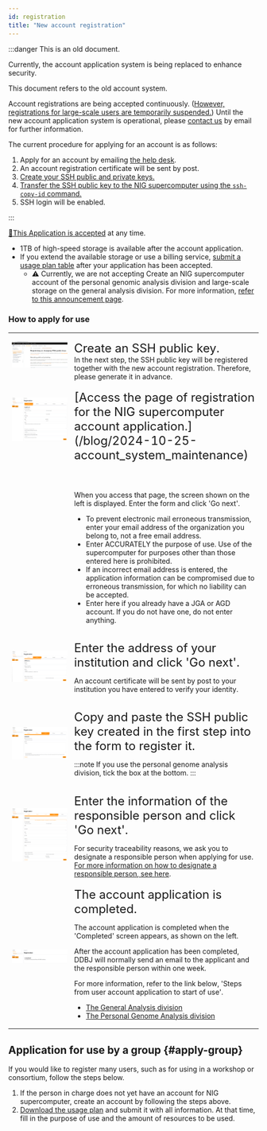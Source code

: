 ```yaml
---
id: registration
title: "New account registration"
---
```


:::danger This is an old document.

Currently, the account application system is being replaced to enhance security.

This document refers to the old account system.

Account registrations are being accepted continuously. ([However, registrations for large-scale users are temporarily suspended.](https://sc.ddbj.nig.ac.jp/#registration-suspension)) Until the new account application system is operational, please [contact us](/application/reference/) by email for further information.

The current procedure for applying for an account is as follows:

1. Apply for an account by emailing [the help desk](/application/reference/).
2. An account registration certificate will be sent by post.
3. [Create your SSH public and private keys.](/application/ssh_keys/)
4. [Transfer the SSH public key to the NIG supercomputer using the `ssh-copy-id` command.](/application/ssh_keys/)
5. SSH login will be enabled.

:::




[&#x1f517;This Application is accepted](/blog/2024-10-25-account_system_maintenance) <!-- (https://sc-account.ddbj.nig.ac.jp/application/registration) --> at any time. 

- 1TB of high-speed storage is available after the account application.
- If you extend the available storage or use a billing service, [submit a usage plan table](/application/resource_extension) after your application has been accepted.
  - &#x26A0;  Currently, we are not accepting Create an NIG supercomputer account of the personal genomic analysis division and large-scale storage on the general analysis division. For more information, [refer to this announcement page](/blog/2022-05-13-suspension-of-applications).


### How to apply for use

<table>
<tr>
<td width="400" valign="top">

![](Registration_EN_0.png)

</td>
<td width="400" valign="top">

<font size="5">Create an SSH public key.</font><br/>
In the next step, the SSH public key will be registered together with the new account registration. Therefore, please generate it in advance.

<!--
For instructions on how to create it, see below.

1. [Windows](/application/ssh_keys_ssh-keygen_win)
2. [Mac](/application/ssh_keys_ssh-keygen_mac)
3. [Linux](/application/ssh_keys_ssh-keygen_linux)
-->

</td>
</tr>


<tr>
<td width="400" valign="top">

![](Registration_EN_1.png)

</td>
<td width="400" valign="top">

<!-- <font size="5"><a href="https://sc-account.ddbj.nig.ac.jp/application/registration">&#x1f517;Access the page of registration for the NIG supercomputer account application.</a> -->
<font size="5">
[Access the page of registration for the NIG supercomputer account application.](/blog/2024-10-25-account_system_maintenance)

</font><br/>

When you access that page, the screen shown on the left is displayed. Enter the form and click 'Go next'.

- To prevent electronic mail erroneous transmission, enter your email address of the organization you belong to, not a free email address.
- Enter ACCURATELY the purpose of use. Use of the supercomputer for purposes other than those entered here is prohibited.
- If an incorrect email address is entered, the application information can be compromised due to erroneous transmission, for which no liability can be accepted.
- Enter here if you already have a JGA or AGD account.
If you do not have one, do not enter anything.
    


</td>
</tr>


<tr>
<td>

![](Registration_EN_2.png)

</td>
<td>

<font size="5">Enter the address of your institution and click 'Go next'. </font><br/>

An account certificate will be sent by post to your institution you have entered to verify your identity.

</td>
</tr>

<tr>
<td>

![](Registration_EN_3.png)

</td>
<td>

<font size="5">Copy and paste the SSH public key created in the first step into the form to register it.</font><br/>

<!--
For instructions on how to register by copying and pasting, see below.<br/>

1. [Windows](/application/ssh_keys_register_win)
2. [Mac](/application/ssh_keys_register_mac)
3. [Linux](/application/ssh_keys_register_linux)
-->

:::note
If you use the personal genome analysis division, tick the box at the bottom.
:::

</td>
</tr>

<tr>
<td>

![](Registration_EN_4.png)

</td>
<td>

<font size="5">Enter the information of the responsible person and click 'Go next'.</font><br/>

For security traceability reasons, we ask you to designate a responsible person when applying for use.
[For more information on how to designate a responsible person, see here](/application/terms_and_policies/user_account_issurance_criteria/#the-responsible-persons-responsibilities).


</td>
</tr>



<tr>
<td>

![](Registration_EN_5.png)

</td>
<td>
<font size="5">The account application is completed.</font><br/>

The account application is completed when the 'Completed' screen appears, as shown on the left.
<br/>

After the account application has been completed, DDBJ will normally send an email to the applicant and the responsible person within one week.
<br/>

 For more information, refer to the link below, 'Steps from user account application to start of use'.

<ul>
  <li><a href="https://sc.ddbj.nig.ac.jp/guides/using_general_analysis_division/ga_application#steps-from--account-application-to-start-of-use">The General Analysis division</a></li>
  <li><a href="https://sc.ddbj.nig.ac.jp/guides/using_personal_genome_division/pg_application#starting-to-use">The Personal Genome Analysis division</a></li>
</ul>

</td>
</tr>

</table>


## Application for use by a group {#apply-group}

If you would like to register many users, such as for using in a workshop or consortium, follow the steps below.

1. If the person in charge does not yet have an account for NIG supercomputer, create an account by following the steps above.
2. [Download the usage plan](/application/resource_extension) and submit it with all information. At that time, fill in the purpose of use and the amount of resources to be used.
